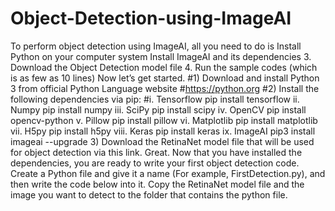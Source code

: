 # Object-Detection-using-ImageAI

To perform object detection using ImageAI, all you need to do is
Install Python on your computer system
Install ImageAI and its dependencies
3. Download the Object Detection model file
4. Run the sample codes (which is as few as 10 lines)
Now let’s get started.
#1) Download and install Python 3 from official Python Language website
#https://python.org
#2) Install the following dependencies via pip:
#i. Tensorflow
pip install tensorflow
ii. Numpy
pip install numpy
iii. SciPy
pip install scipy
iv. OpenCV
pip install opencv-python
v. Pillow
pip install pillow
vi. Matplotlib
pip install matplotlib
vii. H5py
pip install h5py
viii. Keras
pip install keras
ix. ImageAI
pip3 install imageai --upgrade
3) Download the RetinaNet model file that will be used for object detection via this link.
Great. Now that you have installed the dependencies, you are ready to write your first object detection code. Create a Python file and give it a name (For example, FirstDetection.py), and then write the code below into it. Copy the RetinaNet model file and the image you want to detect to the folder that contains the python file.
